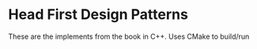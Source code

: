 # Head First Design Patterns

These are the implements from the book in C++.
Uses CMake to build/run
